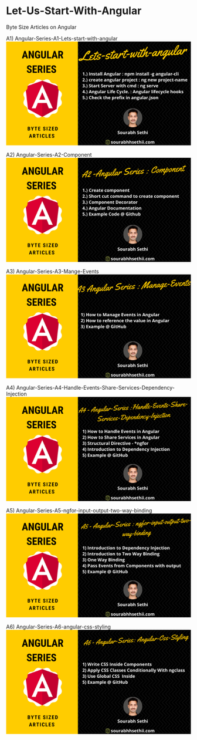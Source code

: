 # Let-Us-Start-With-Angular

Byte Size Articles on Angular

A1) Angular-Series-A1-Lets-start-with-angular
![Alt text](https://github.com/Sourabhhsethii/Let-Us-Start-With-Angular/blob/master/A1.png?raw=true "Title")



A2) Angular-Series-A2-Component
![Alt text](https://github.com/Sourabhhsethii/Let-Us-Start-With-Angular/blob/master/A2.png?raw=true "Title")



A3) Angular-Series-A3-Mange-Events
![Alt text](https://github.com/Sourabhhsethii/Let-Us-Start-With-Angular/blob/master/A3.png?raw=true "Title")



A4) Angular-Series-A4-Handle-Events-Share-Services-Dependency-Injection
![Alt text](https://github.com/Sourabhhsethii/Let-Us-Start-With-Angular/blob/master/A4.png?raw=true "Title")



A5) Angular-Series-A5-ngfor-input-output-two-way-binding
![Alt text](https://github.com/Sourabhhsethii/Let-Us-Start-With-Angular/blob/master/A5.png?raw=true "Title")


A6) Angular-Series-A6-angular-css-styling
![Alt text](https://github.com/Sourabhhsethii/Let-Us-Start-With-Angular/blob/master/A6.png?raw=true "Title")

